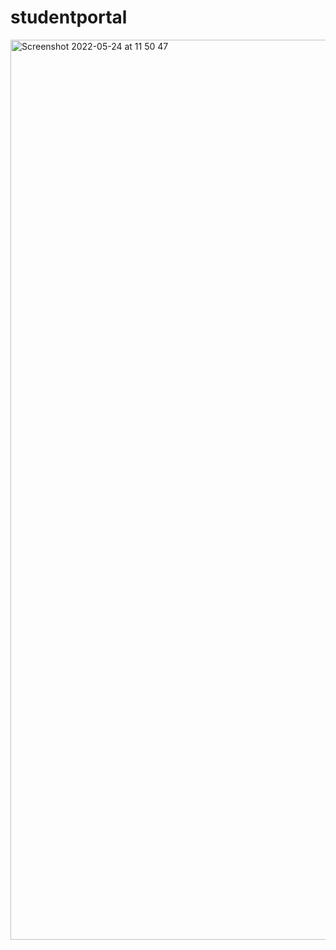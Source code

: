 
# studentportal

<img width="1440" alt="Screenshot 2022-05-24 at 11 50 47" src="https://user-images.githubusercontent.com/64640469/170151756-4c8bd4d3-3cfd-49c5-929b-91a12e0fcb4b.png">
